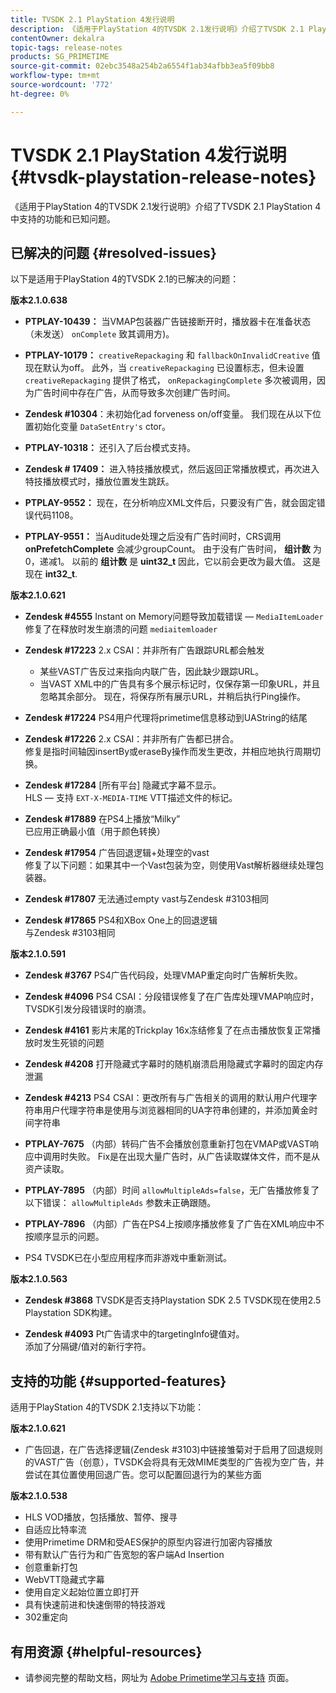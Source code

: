 ```yaml
---
title: TVSDK 2.1 PlayStation 4发行说明
description: 《适用于PlayStation 4的TVSDK 2.1发行说明》介绍了TVSDK 2.1 PlayStation 4中支持的功能和已知问题。
contentOwner: dekalra
topic-tags: release-notes
products: SG_PRIMETIME
source-git-commit: 02ebc3548a254b2a6554f1ab34afbb3ea5f09bb8
workflow-type: tm+mt
source-wordcount: '772'
ht-degree: 0%

---
```


# TVSDK 2.1 PlayStation 4发行说明 {#tvsdk-playstation-release-notes}

《适用于PlayStation 4的TVSDK 2.1发行说明》介绍了TVSDK 2.1 PlayStation 4中支持的功能和已知问题。

## 已解决的问题 {#resolved-issues}

以下是适用于PlayStation 4的TVSDK 2.1的已解决的问题：

**版本2.1.0.638**

* **PTPLAY-10439：**
当VMAP包装器广告链接断开时，播放器卡在准备状态（未发送） `onComplete` 致其调用方)。

* **PTPLAY-10179：**
  `creativeRepackaging` 和 `fallbackOnInvalidCreative` 值现在默认为off。 此外，当 `creativeRepackaging` 已设置标志，但未设置 `creativeRepackaging` 提供了格式， `onRepackagingComplete` 多次被调用，因为广告时间中存在广告，从而导致多次创建广告时间。

* **Zendesk #10304**：未初始化ad forveness on/off变量。 我们现在从以下位置初始化变量 `DataSetEntry's` ctor。

* **PTPLAY-10318：**
还引入了后台模式支持。
* **Zendesk # 17409：**
进入特技播放模式，然后返回正常播放模式，再次进入特技播放模式时，播放位置发生跳跃。
* **PTPLAY-9552：**
现在，在分析响应XML文件后，只要没有广告，就会固定错误代码1108。
* **PTPLAY-9551：**
当Auditude处理之后没有广告时间时，CRS调用 **onPrefetchComplete** 会减少groupCount。 由于没有广告时间， **组计数** 为0，递减1。 以前的 **组计数** 是 **uint32_t** 因此，它以前会更改为最大值。 这是现在 **int32_t**.

**版本2.1.0.621**

* **Zendesk #4555**
Instant on Memory问题导致加载错误 —  `MediaItemLoader` 修复了在释放时发生崩溃的问题 `mediaitemloader`

* **Zendesk #17223**
2.x CSAI：并非所有广告跟踪URL都会触发
   * 某些VAST广告反过来指向内联广告，因此缺少跟踪URL。
   * 当VAST XML中的广告具有多个展示标记时，仅保存第一印象URL，并且忽略其余部分。 现在，将保存所有展示URL，并稍后执行Ping操作。
* **Zendesk #17224**
PS4用户代理将primetime信息移动到UAString的结尾
* **Zendesk #17226**
2.x CSAI：并非所有广告都已拼合。\
  修复是指时间轴因insertBy或eraseBy操作而发生更改，并相应地执行周期切换。

* **Zendesk #17284**
  [所有平台] 隐藏式字幕不显示。\
  HLS — 支持 `EXT-X-MEDIA-TIME` VTT描述文件的标记。

* **Zendesk #17889**
在PS4上播放“Milky”\
  已应用正确最小值（用于颜色转换）

* **Zendesk #17954**
广告回退逻辑+处理空的vast\
  修复了以下问题：如果其中一个Vast包装为空，则使用Vast解析器继续处理包装器。

* **Zendesk #17807**
无法通过empty vast与Zendesk #3103相同

* **Zendesk #17865**
PS4和XBox One上的回退逻辑\
  与Zendesk #3103相同

**版本2.1.0.591**

* **Zendesk #3767**
PS4广告代码段，处理VMAP重定向时广告解析失败。
* **Zendesk #4096**
PS4 CSAI：分段错误修复了在广告库处理VMAP响应时，TVSDK引发分段错误时的崩溃。

* **Zendesk #4161**
影片末尾的Trickplay 16x冻结修复了在点击播放恢复正常播放时发生死锁的问题

* **Zendesk #4208**
打开隐藏式字幕时的随机崩溃启用隐藏式字幕时的固定内存泄漏

* **Zendesk #4213**
PS4 CSAI：更改所有与广告相关的调用的默认用户代理字符串用户代理字符串是使用与浏览器相同的UA字符串创建的，并添加黄金时间字符串

* **PTPLAY-7675** （内部）转码广告不会播放创意重新打包在VMAP或VAST响应中调用时失败。 Fix是在出现大量广告时，从广告读取媒体文件，而不是从资产读取。

* **PTPLAY-7895** （内部）时间 `allowMultipleAds=false`，无广告播放修复了以下错误： `allowMultipleAds` 参数未正确跟随。

* **PTPLAY-7896** （内部）广告在PS4上按顺序播放修复了广告在XML响应中不按顺序显示的问题。

* PS4 TVSDK已在小型应用程序而非游戏中重新测试。

**版本2.1.0.563**

* **Zendesk #3868**
TVSDK是否支持Playstation SDK 2.5 TVSDK现在使用2.5 Playstation SDK构建。

* **Zendesk #4093**
Pt广告请求中的targetingInfo键值对。\
  添加了分隔键/值对的新行字符。

## 支持的功能 {#supported-features}

适用于PlayStation 4的TVSDK 2.1支持以下功能：

**版本2.1.0.621**

* 广告回退，在广告选择逻辑(Zendesk #3103)中链接雏菊对于启用了回退规则的VAST广告（创意），TVSDK会将具有无效MIME类型的广告视为空广告，并尝试在其位置使用回退广告。您可以配置回退行为的某些方面

**版本2.1.0.538**

* HLS VOD播放，包括播放、暂停、搜寻
* 自适应比特率流
* 使用Primetime DRM和受AES保护的原型内容进行加密内容播放
* 带有默认广告行为和广告宽恕的客户端Ad Insertion
* 创意重新打包
* WebVTT隐藏式字幕
* 使用自定义起始位置立即打开
* 具有快速前进和快速倒带的特技游戏
* 302重定向

## 有用资源 {#helpful-resources}

* 请参阅完整的帮助文档，网址为 [Adobe Primetime学习与支持](https://experienceleague.adobe.com/docs/primetime.html) 页面。
